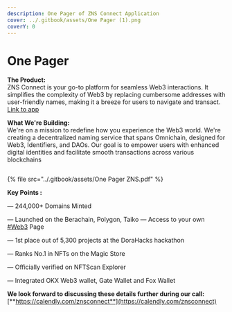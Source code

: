 ```yaml
---
description: One Pager of ZNS Connect Application
cover: ../.gitbook/assets/One Pager (1).png
coverY: 0
---
```


# One Pager

**The Product:**\
ZNS Connect is your go-to platform for seamless Web3 interactions. It simplifies the complexity of Web3 by replacing cumbersome addresses with user-friendly names, making it a breeze for users to navigate and transact.\
[Link to app](https://app.znsconnect.io/)

**What We're Building:**\
We're on a mission to redefine how you experience the Web3 world. We're creating a decentralized naming service that spans Omnichain, designed for Web3, Identifiers, and DAOs. Our goal is to empower users with enhanced digital identities and facilitate smooth transactions across various blockchains

<figure><img src="../.gitbook/assets/One pager - ZNS Connect (1).jpg" alt=""><figcaption></figcaption></figure>



{% file src="../.gitbook/assets/One Pager ZNS.pdf" %}

**Key Points :**

— 244,000+ Domains Minted&#x20;

— Launched on the Berachain, Polygon, Taiko — Access to your own [#Web3](tg://search_hashtag?hashtag=Web3) Page

&#x20;— 1st place out of 5,300 projects at the DoraHacks hackathon&#x20;

— Ranks No.1 in NFTs on the Magic Store&#x20;

— Officially verified on NFTScan Explorer&#x20;

— Integrated OKX Web3 wallet, Gate Wallet and Fox Wallet



**We look forward to discussing these details further during our call:** [**https://calendly.com/znsconnect**](https://calendly.com/znsconnect)
